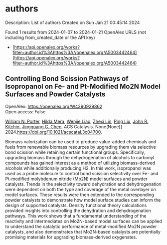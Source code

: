 # authors
Description: List of authors
Created on Sun Jan 21 00:45:14 2024

Found 1 results from 2024-01-07 to 2024-01-21
OpenAlex URLS (not including from_created_date or the API key)
- [https://api.openalex.org/works?filter=author.id%3Ahttps%3A//openalex.org/A5003442464](https://api.openalex.org/works?filter=author.id%3Ahttps%3A//openalex.org/A5003442464)

## Controlling Bond Scission Pathways of Isopropanol on Fe- and Pt-Modified Mo2N Model Surfaces and Powder Catalysts   

OpenAlex: https://openalex.org/W4390939862    
Open access: False
    
[William N. Porter](https://openalex.org/A5060526552), [Hilda Mera](https://openalex.org/A5012436789), [Wenjie Liao](https://openalex.org/A5050541240), [Zhexi Lin](https://openalex.org/A5005584952), [Ping Liu](https://openalex.org/A5064944001), [John R. Kitchin](https://openalex.org/A5003442464), [Jingguang G. Chen](https://openalex.org/A5034358731), ACS Catalysis. None(None)] 2024.https://doi.org/10.1021/acscatal.3c04700.
    
Biomass valorization can be used to produce value-added chemicals and fuels from renewable biomass resources by upgrading them via selective bond scission while retaining certain functional groups. Specifically, upgrading biomass through the dehydrogenation of alcohols to carbonyl compounds has gained interest as a method of utilizing biomass-derived alcohols while additionally producing H2. In this work, isopropanol was used as a probe molecule to control bond scission selectivity over Fe- and Pt-modified molybdenum nitride (Mo2N) model surfaces and powder catalysts. Trends in the selectivity toward dehydration and dehydrogenation were dependent on both the type and coverage of the metal overlayer on model surfaces. These results were then extended to the corresponding powder catalysts to demonstrate how model surface studies can inform the design of supported catalysts. Density functional theory calculations provided insights into controlling the dehydration and dehydrogenation pathways. This work shows that a fundamental understanding of the reactivity and intermediates on Mo2N-based model surfaces can be applied to understand the catalytic performance of metal-modified Mo2N powder catalysts, and also demonstrates that Mo2N-based catalysts are potentially promising materials for upgrading biomass-derived oxygenates.    

    
